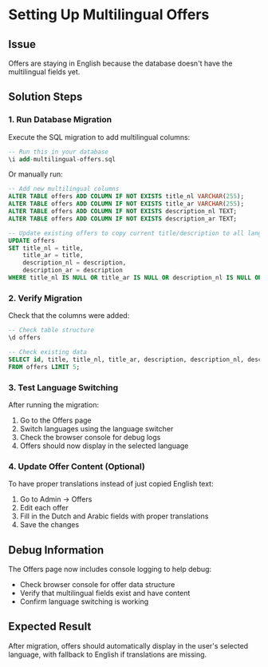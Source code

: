 # Setting Up Multilingual Offers

## Issue
Offers are staying in English because the database doesn't have the multilingual fields yet.

## Solution Steps

### 1. Run Database Migration
Execute the SQL migration to add multilingual columns:

```sql
-- Run this in your database
\i add-multilingual-offers.sql
```

Or manually run:
```sql
-- Add new multilingual columns
ALTER TABLE offers ADD COLUMN IF NOT EXISTS title_nl VARCHAR(255);
ALTER TABLE offers ADD COLUMN IF NOT EXISTS title_ar VARCHAR(255);
ALTER TABLE offers ADD COLUMN IF NOT EXISTS description_nl TEXT;
ALTER TABLE offers ADD COLUMN IF NOT EXISTS description_ar TEXT;

-- Update existing offers to copy current title/description to all languages
UPDATE offers 
SET title_nl = title,
    title_ar = title,
    description_nl = description,
    description_ar = description
WHERE title_nl IS NULL OR title_ar IS NULL OR description_nl IS NULL OR description_ar IS NULL;
```

### 2. Verify Migration
Check that the columns were added:
```sql
-- Check table structure
\d offers

-- Check existing data
SELECT id, title, title_nl, title_ar, description, description_nl, description_ar 
FROM offers LIMIT 5;
```

### 3. Test Language Switching
After running the migration:
1. Go to the Offers page
2. Switch languages using the language switcher
3. Check the browser console for debug logs
4. Offers should now display in the selected language

### 4. Update Offer Content (Optional)
To have proper translations instead of just copied English text:
1. Go to Admin → Offers
2. Edit each offer
3. Fill in the Dutch and Arabic fields with proper translations
4. Save the changes

## Debug Information
The Offers page now includes console logging to help debug:
- Check browser console for offer data structure
- Verify that multilingual fields exist and have content
- Confirm language switching is working

## Expected Result
After migration, offers should automatically display in the user's selected language, with fallback to English if translations are missing.




